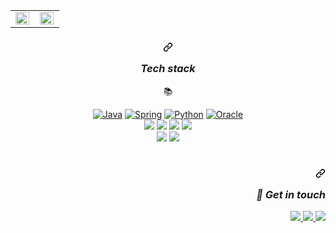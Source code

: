 
<table><tr><td valign="top" width="50%">
<img src="https://github-readme-stats.vercel.app/api?username=kskdeveloper&theme=flag-india&show_icons=true&count_private=true&hide_border=true" align="left" style="width: 98%" />
</td><td valign="top" width="50%">
<img src="https://github-readme-stats.vercel.app/api/top-langs/?username=kskdeveloper&hide_border=true&layout=compact&theme=flag-india" align="left" style="width: 98%" />
</td></tr></table>


<h3 align="center" dir="auto"><a id="user-content-tech-stack" class="anchor" aria-hidden="true" href="#tech-stack"><svg class="octicon octicon-link" viewBox="0 0 16 16" version="1.1" width="16" height="16" aria-hidden="true"><path fill-rule="evenodd" d="M7.775 3.275a.75.75 0 001.06 1.06l1.25-1.25a2 2 0 112.83 2.83l-2.5 2.5a2 2 0 01-2.83 0 .75.75 0 00-1.06 1.06 3.5 3.5 0 004.95 0l2.5-2.5a3.5 3.5 0 00-4.95-4.95l-1.25 1.25zm-4.69 9.64a2 2 0 010-2.83l2.5-2.5a2 2 0 012.83 0 .75.75 0 001.06-1.06 3.5 3.5 0 00-4.95 0l-2.5 2.5a3.5 3.5 0 004.95 4.95l1.25-1.25a.75.75 0 00-1.06-1.06l-1.25 1.25a2 2 0 01-2.83 0z"></path></svg></a>
<p dir="auto"><em>Tech stack</em></p>
</h3>
<p align="center" dir="auto">
  <g-emoji class="g-emoji" alias="books" fallback-src="https://github.githubassets.com/images/icons/emoji/unicode/1f4da.png">📚</g-emoji>
</p>
<div align="center" dir="auto">
  


  
  
<div align="center" dir="auto">   
<a target="_blank" rel="noopener noreferrer nofollow" href="https://camo.githubusercontent.com/c84d1c2ec5d8414b73e036ed5c9843fb0741afa67c136585a2c6208ad5f9bd2a/68747470733a2f2f696d672e736869656c64732e696f2f62616467652f4a6176612d3030373339362e7376673f267374796c653d666f722d7468652d62646765266c6f676f3d4a617661266c6f676f436f6c6f723d7768697465"><img src="https://camo.githubusercontent.com/c84d1c2ec5d8414b73e036ed5c9843fb0741afa67c136585a2c6208ad5f9bd2a/68747470733a2f2f696d672e736869656c64732e696f2f62616467652f4a6176612d3030373339362e7376673f267374796c653d666f722d7468652d62646765266c6f676f3d4a617661266c6f676f436f6c6f723d7768697465" alt="Java" data-canonical-src="https://img.shields.io/badge/Java-007396.svg?&amp;style=for-the-bdge&amp;logo=Java&amp;logoColor=white" style="max-width: 100%;"></a>
<a target="_blank" rel="noopener noreferrer nofollow" href="https://camo.githubusercontent.com/52b173e66dce6007d3ba07e6913b6a6650ec00686544fdd80cbaeaf59248d644/68747470733a2f2f696d672e736869656c64732e696f2f62616467652f537072696e672d3644423333462e7376673f267374796c653d666f722d7468652d62646765266c6f676f3d4a617661266c6f676f436f6c6f723d7768697465"><img src="https://camo.githubusercontent.com/52b173e66dce6007d3ba07e6913b6a6650ec00686544fdd80cbaeaf59248d644/68747470733a2f2f696d672e736869656c64732e696f2f62616467652f537072696e672d3644423333462e7376673f267374796c653d666f722d7468652d62646765266c6f676f3d4a617661266c6f676f436f6c6f723d7768697465" alt="Spring" data-canonical-src="https://img.shields.io/badge/Spring-6DB33F.svg?&amp;style=for-the-bdge&amp;logo=Java&amp;logoColor=white" style="max-width: 100%;"></a> 
<a target="_blank" rel="noopener noreferrer nofollow" href="https://camo.githubusercontent.com/d4edfb4ffa377b18c16a5aaf9a3dd72451ca3fb3cc11fd5f2b27baaa8faa4970/68747470733a2f2f696d672e736869656c64732e696f2f62616467652f507974686f6e2d3337373641422e7376673f267374796c653d666f722d7468652d62646765266c6f676f3d4a617661266c6f676f436f6c6f723d7768697465"><img src="https://camo.githubusercontent.com/d4edfb4ffa377b18c16a5aaf9a3dd72451ca3fb3cc11fd5f2b27baaa8faa4970/68747470733a2f2f696d672e736869656c64732e696f2f62616467652f507974686f6e2d3337373641422e7376673f267374796c653d666f722d7468652d62646765266c6f676f3d4a617661266c6f676f436f6c6f723d7768697465" alt="Python" data-canonical-src="https://img.shields.io/badge/Python-3776AB.svg?&amp;style=for-the-bdge&amp;logo=Java&amp;logoColor=white" style="max-width: 100%;"></a>
<a target="_blank" rel="noopener noreferrer nofollow" href="https://camo.githubusercontent.com/29c137c6344567eb0db85217631bc30df44ff4fedbfaebb4d6a78e7f339a8615/68747470733a2f2f696d672e736869656c64732e696f2f62616467652f4f7261636c652d4638303030303f7374796c653d666f722d7468652d62646765266c6f676f3d4a617661266c6f676f436f6c6f723d7768697465"><img src="https://camo.githubusercontent.com/29c137c6344567eb0db85217631bc30df44ff4fedbfaebb4d6a78e7f339a8615/68747470733a2f2f696d672e736869656c64732e696f2f62616467652f4f7261636c652d4638303030303f7374796c653d666f722d7468652d62646765266c6f676f3d4a617661266c6f676f436f6c6f723d7768697465" alt="Oracle" data-canonical-src="https://img.shields.io/badge/Oracle-F80000?style=for-the-bdge&amp;logo=Java&amp;logoColor=white" style="max-width: 100%;"></a> <br>
<a target="_blank" rel="noopener noreferrer nofollow" 
href="https://camo.githubusercontent.com/25187b6699482554442f6d13c1d936514d5924f0a31ba849bd1790e5478cb2fc/68747470733a2f2f696d672e736869656c64732e696f2f62616467652f2d48544d4c2d4533344632363f6c6f676f3d48544d4c35266c6f676f436f6c6f723d7768697465"><img src="https://camo.githubusercontent.com/25187b6699482554442f6d13c1d936514d5924f0a31ba849bd1790e5478cb2fc/68747470733a2f2f696d672e736869656c64732e696f2f62616467652f2d48544d4c2d4533344632363f6c6f676f3d48544d4c35266c6f676f436f6c6f723d7768697465" data-canonical-src="https://img.shields.io/badge/-HTML-E34F26?logo=HTML5&amp;logoColor=white" style="max-width: 100%;"></a>
<a target="_blank" rel="noopener noreferrer nofollow" href="https://camo.githubusercontent.com/a0f88d69aa52bd431d8680aae879dd619eda1a182d9a444ef5a46e32b952ca49/68747470733a2f2f696d672e736869656c64732e696f2f62616467652f2d4353532d3135373242363f6c6f676f3d43535333266c6f676f436f6c6f723d7768697465"><img src="https://camo.githubusercontent.com/a0f88d69aa52bd431d8680aae879dd619eda1a182d9a444ef5a46e32b952ca49/68747470733a2f2f696d672e736869656c64732e696f2f62616467652f2d4353532d3135373242363f6c6f676f3d43535333266c6f676f436f6c6f723d7768697465" data-canonical-src="https://img.shields.io/badge/-CSS-1572B6?logo=CSS3&amp;logoColor=white" style="max-width: 100%;"></a>
<a target="_blank" rel="noopener noreferrer nofollow" href="https://camo.githubusercontent.com/f251036a7079d1517a9be51745c7f0e6d8cffa39a5b5b4df1e7b8c3baa5bfe62/68747470733a2f2f696d672e736869656c64732e696f2f62616467652f2d4a6176615363726970742d4637444631453f6c6f676f3d4a617661536372697074266c6f676f436f6c6f723d626c61636b"><img src="https://camo.githubusercontent.com/f251036a7079d1517a9be51745c7f0e6d8cffa39a5b5b4df1e7b8c3baa5bfe62/68747470733a2f2f696d672e736869656c64732e696f2f62616467652f2d4a6176615363726970742d4637444631453f6c6f676f3d4a617661536372697074266c6f676f436f6c6f723d626c61636b" data-canonical-src="https://img.shields.io/badge/-JavaScript-F7DF1E?logo=JavaScript&amp;logoColor=black" style="max-width: 100%;"></a>
<a target="_blank" rel="noopener noreferrer nofollow" href="https://camo.githubusercontent.com/a55a913d64d366c6be4b5376841640aedd15f7f7f811a8bf739b9a70b61e1ae9/68747470733a2f2f696d672e736869656c64732e696f2f62616467652f2d6a51756572792d3037363941443f6c6f676f3d6a5175657279266c6f676f436f6c6f723d7768697465"><img src="https://camo.githubusercontent.com/a55a913d64d366c6be4b5376841640aedd15f7f7f811a8bf739b9a70b61e1ae9/68747470733a2f2f696d672e736869656c64732e696f2f62616467652f2d6a51756572792d3037363941443f6c6f676f3d6a5175657279266c6f676f436f6c6f723d7768697465" data-canonical-src="https://img.shields.io/badge/-jQuery-0769AD?logo=jQuery&amp;logoColor=white" style="max-width: 100%;"></a><br>
<a target="_blank" rel="noopener noreferrer nofollow" href="https://camo.githubusercontent.com/7ab564b628ede46b5b1cdc871a8cdd6ec5c32c74e934b0858eaaae61fff23ce8/68747470733a2f2f696d672e736869656c64732e696f2f62616467652f2d4769742d4630353033323f6c6f676f3d476974266c6f676f436f6c6f723d7768697465"><img src="https://camo.githubusercontent.com/7ab564b628ede46b5b1cdc871a8cdd6ec5c32c74e934b0858eaaae61fff23ce8/68747470733a2f2f696d672e736869656c64732e696f2f62616467652f2d4769742d4630353033323f6c6f676f3d476974266c6f676f436f6c6f723d7768697465" data-canonical-src="https://img.shields.io/badge/-Git-F05032?logo=Git&amp;logoColor=white" style="max-width: 100%;"></a>
<a target="_blank" rel="noopener noreferrer nofollow" href="https://camo.githubusercontent.com/f408acd820de90feff83cc1ea65f6742cd09e3a1171a389087377844338a44c9/68747470733a2f2f696d672e736869656c64732e696f2f62616467652f2d4769744875622d3030303030303f6c6f676f3d476974487562266c6f676f436f6c6f723d7768697465"><img src="https://camo.githubusercontent.com/f408acd820de90feff83cc1ea65f6742cd09e3a1171a389087377844338a44c9/68747470733a2f2f696d672e736869656c64732e696f2f62616467652f2d4769744875622d3030303030303f6c6f676f3d476974487562266c6f676f436f6c6f723d7768697465" data-canonical-src="https://img.shields.io/badge/-GitHub-000000?logo=GitHub&amp;logoColor=white" style="max-width: 100%;"></a>
</div>
<br>

<h3 align="right" dir="auto"><a id="user-content--get-in-touch" class="anchor" aria-hidden="true" href="#-get-in-touch"><svg class="octicon octicon-link" viewBox="0 0 16 16" version="1.1" width="16" height="16" aria-hidden="true"><path fill-rule="evenodd" d="M7.775 3.275a.75.75 0 001.06 1.06l1.25-1.25a2 2 0 112.83 2.83l-2.5 2.5a2 2 0 01-2.83 0 .75.75 0 00-1.06 1.06 3.5 3.5 0 004.95 0l2.5-2.5a3.5 3.5 0 00-4.95-4.95l-1.25 1.25zm-4.69 9.64a2 2 0 010-2.83l2.5-2.5a2 2 0 012.83 0 .75.75 0 001.06-1.06 3.5 3.5 0 00-4.95 0l-2.5 2.5a3.5 3.5 0 004.95 4.95l1.25-1.25a.75.75 0 00-1.06-1.06l-1.25 1.25a2 2 0 01-2.83 0z"></path></svg></a>
<p dir="auto"><em><g-emoji class="g-emoji" alias="handshake" fallback-src="https://github.githubassets.com/images/icons/emoji/unicode/1f91d.png">🤝</g-emoji> Get in touch</em></p>
</h3>

<p align="right" dir="auto">
  <a href="mailto: sukyung5555@gmail.com" alt="gmail">
    <img src="https://camo.githubusercontent.com/c6f99830ac89d3ad9d1c09bbd6b78ef6cda3b73d9b9d4c6af3f06670a954b750/68747470733a2f2f696d672e736869656c64732e696f2f62616467652f2d476d61696c2d4431343833363f6c6f676f3d476d61696c266c6f676f436f6c6f723d7768697465" data-canonical-src="https://img.shields.io/badge/-Gmail-D14836?logo=Gmail&amp;logoColor=white" style="max-width: 100%;">
  </a>
  <a href="https://godseanggo.tistory.com/" alt="kskdeveloper.log" rel="nofollow">
    <img src="https://img.shields.io/badge/-TSTORY-lightgrey" style="max-width: 100%;">   
  </a>
  <a href="https://cute-sundae-9e5.notion.site/2cc66dad89e34739b817a359f1d87a42?v=015e73ec80e04e5e9b9ae1281f686ef7" alt="resume" rel="nofollow">
    <img src="https://camo.githubusercontent.com/673d74ca18cee3d05c1bd5e358266f9420e8c85e7d6c6b21e58b852c0302e6eb/68747470733a2f2f696d672e736869656c64732e696f2f62616467652f2d506f7274666f6c696f2d3030303030303f6c6f676f3d4e6f74696f6e266c6f676f436f6c6f723d7768697465" data-canonical-src="https://img.shields.io/badge/-Portfolio-000000?logo=Notion&amp;logoColor=white" style="max-width: 100%;">
  </a>
</p>

